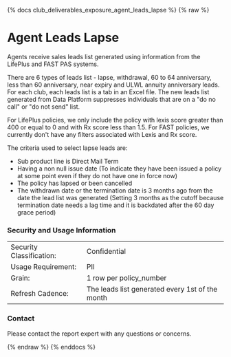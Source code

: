 {% docs club_deliverables_exposure_agent_leads_lapse %}
{% raw %}

# Agent Leads Lapse
Agents receive sales leads list generated using information from the LifePlus and FAST PAS systems.

There are 6 types of leads list - lapse, withdrawal, 60 to 64 anniversary, less than 60 anniversary,
near expiry and ULWL annuity anniversary leads. For each club, each leads list is a tab in an Excel 
file. The new leads list generated from Data Platform suppresses individuals that are on a "do no 
call" or "do not send" list. 

For LifePlus policies, we only include the policy with lexis score greater than 400 or equal to 0
and with Rx score less than 1.5. For FAST policies, we currently don't have any filters associated 
with Lexis and Rx score.

The criteria used to select lapse leads are:
- Sub product line is Direct Mail Term
- Having a non null issue date (To indicate they have been issued a policy at some point even if 
  they do not have one in force now)
- The policy has lapsed or been cancelled 
- The withdrawn date or the termination date is 3 months ago from the date the lead list was
  generated (Setting 3 months as the cutoff because termination date needs a lag time and it is 
  backdated after the 60 day grace period)

### Security and Usage Information
|     |                                                               |
| --- |---------------------------------------------------------------|
| Security Classification: | Confidential                                                  |
| Usage Requirement:       | PII                                                           |
| Grain:                   | 1 row per policy_number                                       |
| Refresh Cadence:         | The leads list generated every 1st of the month               |

### Contact
Please contact the report expert with any questions or concerns.

{% endraw %}
{% enddocs %}